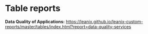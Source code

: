 # Table reports

**Data Quality of Applications:** https://leanix.github.io/leanix-custom-reports/master/tables/index.html?report=data-quality-services
